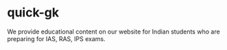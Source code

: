 # quick-gk
We provide educational content on our website for Indian students who are preparing for IAS, RAS, IPS exams.
